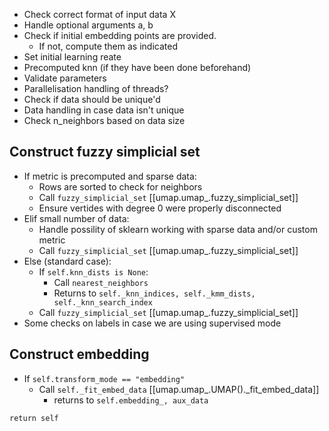 - Check correct format of input data X
- Handle optional arguments a, b
- Check if initial embedding points are provided.
	- If not, compute them as indicated
- Set initial learning reate
- Precomputed knn (if they have been done beforehand)
- Validate parameters
- Parallelisation handling of threads?
- Check if data should be unique'd
- Data handling in case data isn't unique
- Check n_neighbors based on data size

## Construct fuzzy simplicial set

- If metric is precomputed and sparse data:
	- Rows are sorted to check for neighbors
	- Call `fuzzy_simplicial_set` [[umap.umap_.fuzzy_simplicial_set]]
	- Ensure vertides with degree 0 were properly disconnected
- Elif small number of data:
	- Handle possility of sklearn working with sparse data and/or custom metric
	- Call `fuzzy_simplicial_set` [[umap.umap_.fuzzy_simplicial_set]]
- Else (standard case):
	- If `self.knn_dists is None`:
		- Call `nearest_neighbors` 
		- Returns to `self._knn_indices, self._kmm_dists, self._knn_search_index`
	- Call `fuzzy_simplicial_set` [[umap.umap_.fuzzy_simplicial_set]]
- Some checks on labels in case we are using supervised mode

## Construct embedding
- If `self.transform_mode == "embedding"`
	- Call `self._fit_embed_data` [[umap.umap_.UMAP()._fit_embed_data]]
		- returns to `self.embedding_, aux_data`


`return self` 